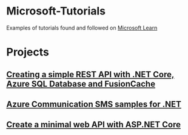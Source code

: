 # Microsoft-Tutorials
Examples of tutorials found and followed on [Microsoft Learn](https://learn.microsoft.com/)

# Projects
## [Creating a simple REST API with .NET Core, Azure SQL Database and FusionCache](https://learn.microsoft.com/en-us/samples/azure-samples/azure-sql-db-fusioncache/creating-a-simple-rest-api-with-net-core-azure-sql-database-and-fusioncache/?tab=tab-created&ns-enrollment-type=Collection&ns-enrollment-id=kkejt58wpq5628)
## [Azure Communication SMS samples for .NET](https://learn.microsoft.com/en-us/samples/azure/azure-sdk-for-net/azure-communication-sms-sdk-samples/?tab=tab-created&ns-enrollment-type=Collection&ns-enrollment-id=kkejt58wpq5628)
## [Create a minimal web API with ASP.NET Core](Create%20a%20minimal%20Orleans%20application/README.md)